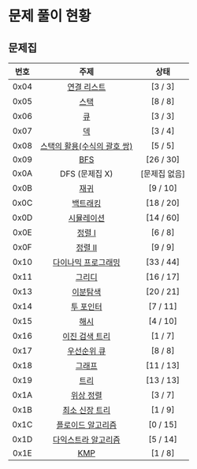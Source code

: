 # 문제 풀이 현황

## 문제집 
| 번호 | 주제 | 상태 |
| :--: | :--: | :--: |
| 0x04 | [연결 리스트](./0x04_LinkedList) | [3 / 3] |
| 0x05 | [스택](./0x05_Stack) | [8 / 8] |
| 0x06 | [큐](./0x06_Queue) | [3 / 3] |
| 0x07 | [덱](./0x07_Deque) | [3 / 4] |
| 0x08 | [스택의 활용(수식의 괄호 쌍)](./0x08_Stack활용) | [5 / 5] |
| 0x09 | [BFS](./0x09_BFS) | [26 / 30] |
| 0x0A | DFS (문제집 X) | [문제집 없음] |
| 0x0B | [재귀](./0x0B_재귀) | [9 / 10] |
| 0x0C | [백트래킹](./0x0C_BackTraking) | [18 / 20] |
| 0x0D | [시뮬레이션](./0x0D_Simulation) | [14 / 60] |
| 0x0E | [정렬 I](./0x0E_정렬I) | [6 / 8] |
| 0x0F | [정렬 II](./0x0F_정렬II) | [9 / 9] |
| 0x10 | [다이나믹 프로그래밍](0x10_DP) | [33 / 44] |
| 0x11 | [그리디](./0x11_Greedy) | [16 / 17] |
| 0x13 | [이분탐색](./0x13_BinarySearch) | [20 / 21] |
| 0x14 | [투 포인터](./0x14_TwoPointer) | [7 / 11] |
| 0x15 | [해시](./0x15_Hash) | [4 / 10] |
| 0x16 | [이진 검색 트리](./0x16_BST) | [1 / 7] |
| 0x17 | [우선순위 큐](./0x17_PriorityQueue) | [8 / 8] |
| 0x18 | [그래프](./0x18_Graph) | [11 / 13] |
| 0x19 | [트리](./0x19_Tree) | [13 / 13] |
| 0x1A | [위상 정렬](./0x1A_TopologySort) | [3 / 7] | 
| 0x1B | [최소 신장 트리](./0x1B_MST) | [1 / 9] |
| 0x1C | [플로이드 알고리즘](./0x1C_Floyd) | [0 / 15] |
| 0x1D | [다익스트라 알고리즘](./0x1D_Dijkstra) | [5 / 14] |
| 0x1E | [KMP](./0x1E_KMP) | [1 / 8] |
